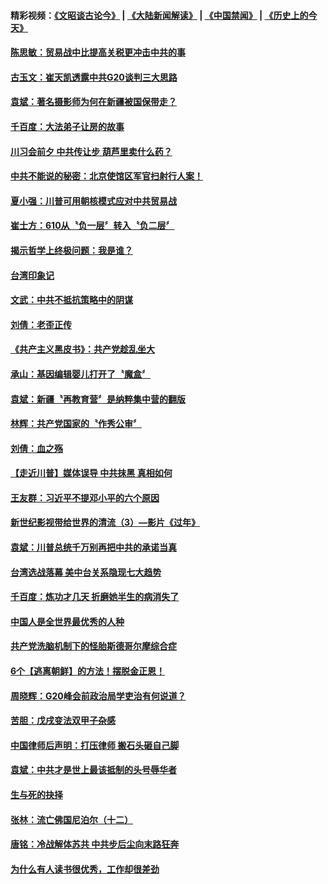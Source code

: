 #### 精彩视频：[《文昭谈古论今》](https://github.com/gfw-breaker/wenzhao/blob/master/README.md?t=12011531) | [《大陆新闻解读》](https://github.com/gfw-breaker/ntdtv-comedy/blob/master/README.md?t=12011531) | [《中国禁闻》](https://github.com/gfw-breaker/ntdtv-news/blob/master/README.md?t=12011531) | [《历史上的今天》](https://github.com/gfw-breaker/today-in-history/blob/master/README.md?t=12011531) 

#### [陈思敏：贸易战中比提高关税更冲击中共的事](../pages/news207/a1401460.md?t=12011531) 

#### [古玉文：崔天凯透露中共G20谈判三大思路](../pages/news207/a1401459.md?t=12011531) 

#### [袁斌：著名摄影师为何在新疆被国保带走？](../pages/news207/a1401458.md?t=12011531) 

#### [千百度：大法弟子让房的故事](../pages/news207/a1401457.md?t=12011531) 

#### [川习会前夕 中共传让步 葫芦里卖什么药？](../pages/news207/a1401456.md?t=12011531) 

#### [中共不能说的秘密：北京使馆区军官扫射行人案！](../pages/news207/a1401423.md?t=12011531) 


#### [夏小强：川普可用朝核模式应对中共贸易战](../pages/news207/a1401379.md?t=12011531) 

#### [崔士方：610从〝负一层〞转入〝负二层〞](../pages/news207/a1401378.md?t=12011531) 

#### [揭示哲学上终极问题：我是谁？](../pages/news207/a1401376.md?t=12011531) 

#### [台湾印象记](../pages/news207/a1401375.md?t=12011531) 

#### [文武：中共不抵抗策略中的阴谋](../pages/news207/a1401368.md?t=12011531) 

#### [刘倩：老歪正传](../pages/news207/a1401364.md?t=12011531) 

#### [《共产主义黑皮书》：共产党趁乱坐大](../pages/news207/a1401336.md?t=12011531) 

#### [承山：基因编辑婴儿打开了〝魔盒〞](../pages/news207/a1401332.md?t=12011531) 

#### [袁斌：新疆〝再教育营〞是纳粹集中营的翻版](../pages/news207/a1401329.md?t=12011531) 

#### [林辉：共产党国家的〝作秀公审〞](../pages/news207/a1401328.md?t=12011531) 

#### [刘倩：血之殇](../pages/news207/a1401309.md?t=12011531) 

#### [【走近川普】媒体误导 中共抹黑 真相如何](../pages/news207/a1401306.md?t=12011531) 

#### [王友群：习近平不提邓小平的六个原因](../pages/news207/a1400950.md?t=12011531) 

#### [新世纪影视带给世界的清流（3）—影片《过年》](../pages/news207/a1401156.md?t=12011531) 

#### [袁斌：川普总统千万别再把中共的承诺当真](../pages/news207/a1401177.md?t=12011531) 

#### [台湾选战落幕 美中台关系隐现七大趋势](../pages/news207/a1401176.md?t=12011531) 

#### [千百度：炼功才几天 折磨她半生的病消失了](../pages/news207/a1401174.md?t=12011531) 

#### [中国人是全世界最优秀的人种](../pages/news207/a1401000.md?t=12011531) 

#### [共产党洗脑机制下的怪胎斯德哥尔摩综合症](../pages/news207/a1401111.md?t=12011531) 

#### [6个【逃离朝鲜】的方法！摆脱金正恩！](../pages/news207/a1401114.md?t=12011531) 

#### [周晓辉：G20峰会前政治局学吏治有何说道？](../pages/news207/a1401072.md?t=12011531) 

#### [苦胆：戊戌变法双甲子杂感](../pages/news207/a1401017.md?t=12011531) 

#### [中国律师后声明：打压律师 搬石头砸自己脚](../pages/news207/a1401010.md?t=12011531) 

#### [袁斌：中共才是世上最该抵制的头号辱华者](../pages/news207/a1401009.md?t=12011531) 

#### [生与死的抉择](../pages/news207/a1401008.md?t=12011531) 

#### [张林：流亡佛国尼泊尔（十二）](../pages/news207/a1401004.md?t=12011531) 

#### [唐铭：冷战解体苏共 中共步后尘向末路狂奔](../pages/news207/a1401003.md?t=12011531) 

#### [为什么有人读书很优秀，工作却很差劲](../pages/news207/a1401001.md?t=12011531) 

